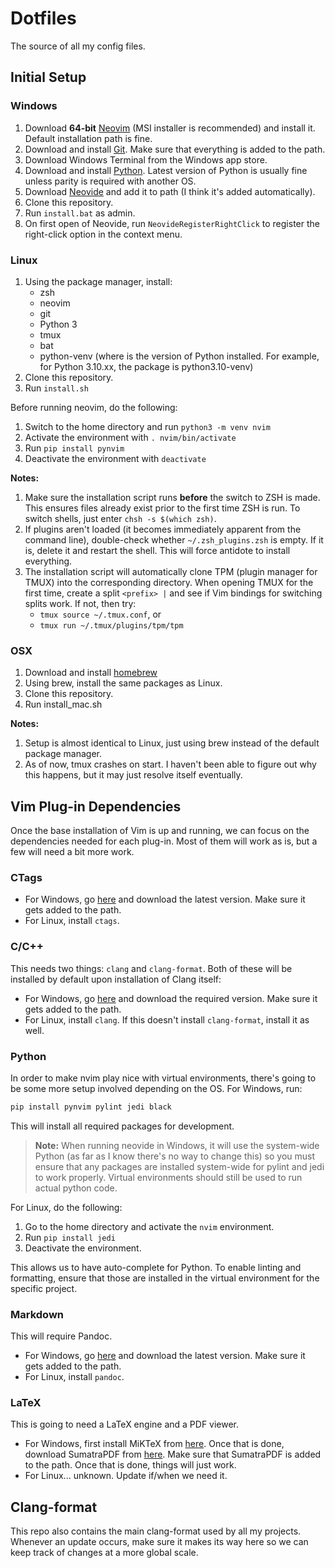 # Dotfiles

The source of all my config files.

## Initial Setup

### Windows

1. Download **64-bit** [Neovim](https://github.com/neovim/neovim/releases) (MSI installer
   is recommended) and install it. Default installation path is fine.
2. Download and install [Git](https://git-scm.com/downloads). Make sure that everything is
   added to the path.
3. Download Windows Terminal from the Windows app store.
4. Download and install [Python](https://www.python.org/downloads/). Latest version of
   Python is usually fine unless parity is required with another OS.
4. Download [Neovide](https://neovide.dev/) and add it to path (I think it's added
   automatically).
5. Clone this repository.
6. Run `install.bat` as admin.
7. On first open of Neovide, run `NeovideRegisterRightClick` to register the right-click
   option in the context menu.

### Linux

1. Using the package manager, install:
    * zsh
    * neovim
    * git
    * Python 3
    * tmux
    * bat
    * python<ver>-venv (where <ver> is the version of Python installed. For example, for
      Python 3.10.xx, the package is python3.10-venv)
2. Clone this repository.
3. Run `install.sh`

Before running neovim, do the following:

1. Switch to the home directory and run `python3 -m venv nvim`
2. Activate the environment with `. nvim/bin/activate`
3. Run `pip install pynvim`
4. Deactivate the environment with `deactivate`

**Notes:**

1. Make sure the installation script runs **before** the switch to ZSH is made. This
   ensures files already exist prior to the first time ZSH is run. To switch shells, just
   enter `chsh -s $(which zsh)`.
2. If plugins aren't loaded (it becomes immediately apparent from the command line),
   double-check whether `~/.zsh_plugins.zsh` is empty. If it is, delete it and restart the
   shell. This will force antidote to install everything.
3. The installation script will automatically clone TPM (plugin manager for TMUX) into the
   corresponding directory. When opening TMUX for the first time, create a split `<prefix>
   |` and see if Vim bindings for switching splits work. If not, then try:
   * `tmux source ~/.tmux.conf`, or
   * `tmux run ~/.tmux/plugins/tpm/tpm`

### OSX

1. Download and install [homebrew](https://docs.brew.sh/Installation)
2. Using brew, install the same packages as Linux.
3. Clone this repository.
3. Run install_mac.sh

**Notes:**

1. Setup is almost identical to Linux, just using brew instead of the default package
   manager.
2. As of now, tmux crashes on start. I haven't been able to figure out why this happens,
   but it may just resolve itself eventually.


## Vim Plug-in Dependencies

Once the base installation of Vim is up and running, we can focus on the dependencies
needed for each plug-in. Most of them will work as is, but a few will need a bit more
work.

### CTags

* For Windows, go [here](https://github.com/universal-ctags/ctags-win32/releases) and
  download the latest version. Make sure it gets added to the path.
* For Linux, install `ctags`.

### C/C++

This needs two things: `clang` and `clang-format`. Both of these will be installed by
default upon installation of Clang itself:

* For Windows, go [here](https://github.com/llvm/llvm-project/releases) and download the
  required version. Make sure it gets added to the path.
* For Linux, install `clang`. If this doesn't install `clang-format`, install it as well.

### Python

In order to make nvim play nice with virtual environments, there's going to be some more
setup involved depending on the OS. For Windows, run:

```sh
pip install pynvim pylint jedi black
```

This will install all required packages for development.

> **Note:**
> When running neovide in Windows, it will use the system-wide Python (as far as I know
> there's no way to change this) so you must ensure that any packages are installed
> system-wide for pylint and jedi to work properly. Virtual environments should still be
> used to run actual python code.

For Linux, do the following:

1. Go to the home directory and activate the `nvim` environment.
2. Run `pip install jedi`
3. Deactivate the environment.

This allows us to have auto-complete for Python. To enable linting and formatting, ensure
that those are installed in the virtual environment for the specific project.

### Markdown

This will require Pandoc.

* For Windows, go [here](https://github.com/jgm/pandoc/releases/tag/2.19.2) and download
  the latest version. Make sure it gets added to the path.
* For Linux, install `pandoc`.

### LaTeX

This is going to need a LaTeX engine and a PDF viewer.

* For Windows, first install MiKTeX from [here](https://miktex.org/download). Once that is
  done, download SumatraPDF from
  [here](https://www.sumatrapdfreader.org/download-free-pdf-viewer). Make sure that
  SumatraPDF is added to the path. Once that is done, things will just work.
* For Linux... unknown. Update if/when we need it.

## Clang-format

This repo also contains the main clang-format used by all my projects. Whenever an update
occurs, make sure it makes its way here so we can keep track of changes at a more global
scale.
